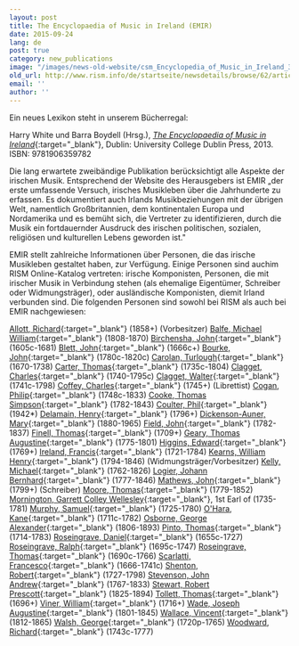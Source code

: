 ```yaml
---
layout: post
title: The Encyclopaedia of Music in Ireland (EMIR)
date: 2015-09-24
lang: de
post: true
category: new_publications
image: "/images/news-old-website/csm_Encyclopedia_of_Music_in_Ireland_337829a88f.jpg"
old_url: http://www.rism.info/de/startseite/newsdetails/browse/62/article/64/the-encyclopaedia-of-music-in-ireland-emir.html
email: ''
author: ''
---
```



Ein neues Lexikon steht in unserem Bücherregal:

Harry White und Barra Boydell (Hrsg.), [_The Encyclopaedia of Music in Ireland_](http://www.ucdpress.ie/display.asp?isbn=9781906359782&){:target="_blank"}, Dublin: University College Dublin Press, 2013. ISBN: 9781906359782

Die lang erwartete zweibändige Publikation berücksichtigt alle Aspekte der irischen Musik. Entsprechend der Website des Herausgebers ist EMIR „der erste umfassende Versuch, irisches Musikleben über die Jahrhunderte zu erfassen. Es dokumentiert auch Irlands Musikbeziehungen mit der übrigen Welt, namentlich Großbritannien, dem kontinentalen Europa und Nordamerika und es bemüht sich, die Vertreter zu identifizieren, durch die Musik ein fortdauernder Ausdruck des irischen politischen, sozialen, religiösen und kulturellen Lebens geworden ist."

EMIR stellt zahlreiche Informationen über Personen, die das irische Musikleben gestaltet haben, zur Verfügung. Einige Personen sind auchim RISM Online-Katalog vertreten: irische Komponisten, Personen, die mit irischer Musik in Verbindung stehen (als ehemalige Eigentümer, Schreiber oder Widmungsträger), oder ausländische Komponisten, diemit Irland verbunden sind. Die folgenden Personen sind sowohl bei RISM als auch bei EMIR nachgewiesen:

[Allott, Richard](https://opac.rism.info/search?id=700005854){:target="_blank"} (1858+) (Vorbesitzer)
[Balfe, Michael William](https://opac.rism.info/search?View=rism&author=Balfe+Michael+William){:target="_blank"} (1808-1870)
[Birchensha, John](https://opac.rism.info/search?View=rism&author=Birchensha+John){:target="_blank"} (1605c-1681)
[Blett, John](https://opac.rism.info/search?View=rism&author=Blett+John){:target="_blank"} (1666c+)
[Bourke, John](https://opac.rism.info/search?View=rism&author=Bourke+John){:target="_blank"} (1780c-1820c)
[Carolan, Turlough](https://opac.rism.info/search?View=rism&author=Carolan+Turlough){:target="_blank"} (1670-1738)
[Carter, Thomas](https://opac.rism.info/search?View=rism&author=Carter+Thomas){:target="_blank"} (1735c-1804)
[Clagget, Charles](https://opac.rism.info/search?View=rism&author=Clagget+Charles){:target="_blank"} (1740-1795c)
[Clagget, Walter](https://opac.rism.info/search?View=rism&author=Clagget+Walter){:target="_blank"} (1741c-1798)
[Coffey, Charles](https://opac.rism.info/search?View=rism&q=Coffey+Charles){:target="_blank"} (1745+) (Librettist)
[Cogan, Philip](https://opac.rism.info/search?View=rism&author=Cogan+Philip){:target="_blank"} (1748c-1833)
[Cooke, Thomas Simpson](https://opac.rism.info/search?View=rism&author=Cooke+Thomas+Simpson){:target="_blank"} (1782-1843)
[Coulter, Phil](https://opac.rism.info/search?View=rism&author=Coulter+Phil){:target="_blank"} (1942\*)
[Delamain, Henry](https://opac.rism.info/search?View=rism&author=Delamain+Henry){:target="_blank"} (1796+)
[Dickenson-Auner, Mary](https://opac.rism.info/search?View=rism&author=Dickenson+Auner+Mary){:target="_blank"} (1880-1965)
[Field, John](https://opac.rism.info/search?View=rism&author=Field+John){:target="_blank"} (1782-1837)
[Finell, Thomas](https://opac.rism.info/search?View=rism&author=Finell+Thomas){:target="_blank"} (1709+)
[Geary, Thomas Augustine](https://opac.rism.info/search?View=rism&author=Geary+Thomas+Augustine){:target="_blank"} (1775-1801)
[Higgins, Edward](https://opac.rism.info/search?View=rism&author=Higgins+Edward){:target="_blank"} (1769+)
[Ireland, Francis](https://opac.rism.info/search?View=rism&author=Ireland+Francis){:target="_blank"} (1721-1784)
[Kearns, William Henry](https://opac.rism.info/search?View=rism&q=Kearns+William+Henry){:target="_blank"} (1794-1846) (Widmungsträger/Vorbesitzer)
[Kelly, Michael](https://opac.rism.info/search?View=rism&author=Kelly+Michael){:target="_blank"} (1762-1826)
[Logier, Johann Bernhard](https://opac.rism.info/search?View=rism&author=Logier+Johann+Bernhard){:target="_blank"} (1777-1846)
[Mathews, John](https://opac.rism.info/search?View=rism&q=Mathews+John&year=1799){:target="_blank"} (1799+) (Schreiber)
[Moore, Thomas](https://opac.rism.info/search?View=rism&author=Moore+Thomas){:target="_blank"} (1779-1852)
[Mornington, Garrett Colley Wellesley](https://opac.rism.info/search?View=rism&author=Mornington+Garrett+Colley+Wellesley){:target="_blank"}, 1st Earl of (1735-1781)
[Murphy, Samuel](https://opac.rism.info/search?View=rism&author=Murphy+Samuel){:target="_blank"} (1725-1780)
[O'Hara, Kane](https://opac.rism.info/search?View=rism&author=O'Hara+Kane){:target="_blank"} (1711c-1782)
[Osborne, George Alexander](https://opac.rism.info/search?View=rism&author=Osborne+George+Alexander){:target="_blank"} (1806-1893)
[Pinto, Thomas](https://opac.rism.info/search?View=rism&author=Pinto+Thomas){:target="_blank"} (1714-1783)
[Roseingrave, Daniel](https://opac.rism.info/search?View=rism&author=Roseingrave+Daniel){:target="_blank"} (1655c-1727)
[Roseingrave, Ralph](https://opac.rism.info/search?View=rism&author=Roseingrave+Ralph){:target="_blank"} (1695c-1747)
[Roseingrave, Thomas](https://opac.rism.info/search?View=rism&author=Roseingrave+Thomas){:target="_blank"} (1690c-1766)
[Scarlatti, Francesco](https://opac.rism.info/search?View=rism&author=Scarlatti+Francesco){:target="_blank"} (1666-1741c)
[Shenton, Robert](https://opac.rism.info/search?View=rism&author=Shenton+Robert){:target="_blank"} (1727-1798)
[Stevenson, John Andrew](https://opac.rism.info/search?View=rism&author=Stevenson+John+Andrew){:target="_blank"} (1767-1833)
[Stewart, Robert Prescott](https://opac.rism.info/search?View=rism&author=Stewart+Robert+Prescott){:target="_blank"} (1825-1894)
[Tollett, Thomas](https://opac.rism.info/search?View=rism&author=Tollett+Thomas){:target="_blank"} (1696+)
[Viner, William](https://opac.rism.info/search?View=rism&author=Viner+William){:target="_blank"} (1716+)
[Wade, Joseph Augustine](https://opac.rism.info/search?View=rism&author=Wade+Joseph+Augustine){:target="_blank"} (1801-1845)
[Wallace, Vincent](https://opac.rism.info/search?View=rism&author=Wallace+Vincent){:target="_blank"} (1812-1865)
[Walsh, George](https://opac.rism.info/search?View=rism&author=Walsh+George){:target="_blank"} (1720p-1765)
[Woodward, Richard](https://opac.rism.info/search?View=rism&author=Woodward+Richard){:target="_blank"} (1743c-1777)





<script type="text/javascript">var switchTo5x=true;</script><script type="text/javascript" src="http://w.sharethis.com/button/buttons.js"></script><script type="text/javascript">stLight.options({publisher: "9b601438-1ce1-49d8-bfd7-9cff5df54c17", doNotHash: false, doNotCopy: false, hashAddressBar: false});</script>